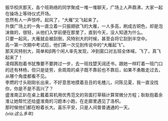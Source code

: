 振华校庆那天，各个班熟络的同学聚成一堆一堆聊天，广场上人声鼎沸，大家一起在操场上等待仪式开场。  
忽然有人一声惊呼。起风了，“大雁”又飞起来了。  
升旗广场上的一角一直立着一只振翅欲飞的大雁，一人多高，刷成古铜色，却是泡沫做的，很轻，从他们入学前便在那里了，直到今天，没人知道为什么。  
只要一起风，大雁就会被刮倒，风特别大的时候，甚至会将它刮到半空中。  
高一第一次期中考试后，他们第一次见到传说中的“大雁起飞”。  
那天风特别大，简单和β两个闲人率先发现，冲到窗口对五班全体喊，飞了，真飞起来了！  
凌翔茜抱着书犹豫要不要跨过一步，去一班找楚天阔还书，跟她一样盯着一班门口的还有林杨，但只是徒劳，余周周的桌子既不靠前也不靠后，如果不勇敢走过去，从哪个角度都看不见。  
李燃的寸头刚刚长出来，不好意思地摸着丑丑的毛楂儿，问陈见夏，我一直没找你，你是不是不高兴了？  
盛淮南正趴在桌上戴着耳机用优秀范文的背面打草稿计算常微分方程；耿耿抱着余淮让她帮忙还给盛淮南的习题本小跑，在走廊里遇见了洛枳。  
那时候他们都在盼着长大。喜乐平安，只是人间普普通通的一天。  
*(via:这么多年)*
